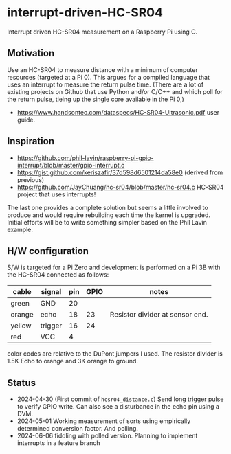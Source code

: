 # interrupt-driven-HC-SR04

Interrupt driven HC-SR04 measurement on a Raspberry Pi using C.

## Motivation

Use an HC-SR04 to measure distance with a minimum of computer resources (targeted at a Pi 0). This argues for a compiled language that uses an interrupt to measure the return pulse time. (There are a lot of existing projects on Github that use Python and/or C/C++ and which poll for the return pulse, tieing up the single core available in the Pi 0,)

* <https://www.handsontec.com/dataspecs/HC-SR04-Ultrasonic.pdf> user guide.

## Inspiration

* <https://github.com/phil-lavin/raspberry-pi-gpio-interrupt/blob/master/gpio-interrupt.c>
* <https://gist.github.com/keriszafir/37d598d6501214da58e0> (derived from previous)
* <https://github.com/JayChuang/hc-sr04/blob/master/hc-sr04.c> HC-SR04 project that uses interrupts!

The last one provides a complete solution but seems a little involved to produce and would require rebuilding each time the kernel is upgraded. Initial efforts will be to write something simpler based on the Phil Lavin example.

## H/W configuration

S/W is targeted for a Pi Zero and development is performed on a Pi 3B with the HC-SR04 connected as follows:

|cable|signal|pin|GPIO|notes|
|---|---|---|---|---|
|green|GND|20|
|orange|echo|18|23|Resistor divider at sensor end.|
|yellow|trigger|16|24|
|red|VCC|4|

color codes are relative to the DuPont jumpers I used. The resistor divider is 1.5K Echo to orange and 3K orange to ground.

## Status

* 2024-04-30 (First commit of `hcsr04_distance.c`) Send long trigger pulse to verify GPIO write. Can also see a disturbance in the echo pin using a DVM.
* 2024-05-01 Working measurement of sorts using empirically determined conversion factor. And polling.
* 2024-06-06 fiddling with polled version. Planning to implement interrupts in a feature branch

